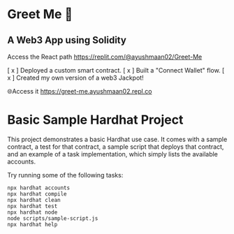 # Greet Me 🙏
## A Web3 App using Solidity
Access the React path https://replit.com/@ayushmaan02/Greet-Me

[ x ] Deployed a custom smart contract.
[ x ] Built a "Connect Wallet" flow.
[ x ] Created my own version of a web3 Jackpot!

🌐Access it https://greet-me.ayushmaan02.repl.co




# Basic Sample Hardhat Project

This project demonstrates a basic Hardhat use case. It comes with a sample contract, a test for that contract, a sample script that deploys that contract, and an example of a task implementation, which simply lists the available accounts.

Try running some of the following tasks:

```shell
npx hardhat accounts
npx hardhat compile
npx hardhat clean
npx hardhat test
npx hardhat node
node scripts/sample-script.js
npx hardhat help
```
